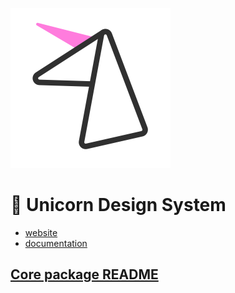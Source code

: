 [![Logo](packages/docs/docs/.vuepress/public/img/icon-med.png)](https://unicorn-design-system.surge.sh/)

# 🦄 Unicorn Design System

- [website](https://unicorn-design-system.surge.sh/)
- [documentation](https://unicorn-design-system.surge.sh/api/)

## [Core package README](/core/README.md)